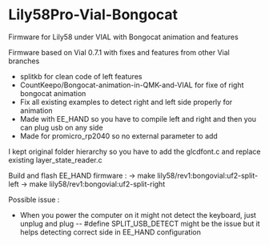 # Lily58Pro-Vial-Bongocat
Firmware for Lily58 under VIAL with Bongocat animation and features

Firmware based on Vial 0.7.1 with fixes and features from other Vial branches
- splitkb for clean code of left features
- CountKeepo/Bongocat-animation-in-QMK-and-VIAL for fixe of right bongocat animation
- Fix all existing examples to detect right and left side properly for animation
- Made with EE_HAND so you have to compile left and right and then you can plug usb on any side
- Made for promicro_rp2040 so no external parameter to add

I kept original folder hierarchy so you have to add the glcdfont.c and replace existing layer_state_reader.c

Build and flash EE_HAND firmware :
-> make lily58/rev1:bongovial:uf2-split-left
-> make lily58/rev1:bongovial:uf2-split-right

Possible issue :
- When you power the computer on it might not detect the keyboard, just unplug and plug
-- #define SPLIT_USB_DETECT might be the issue but it helps detecting correct side in EE_HAND configuration

